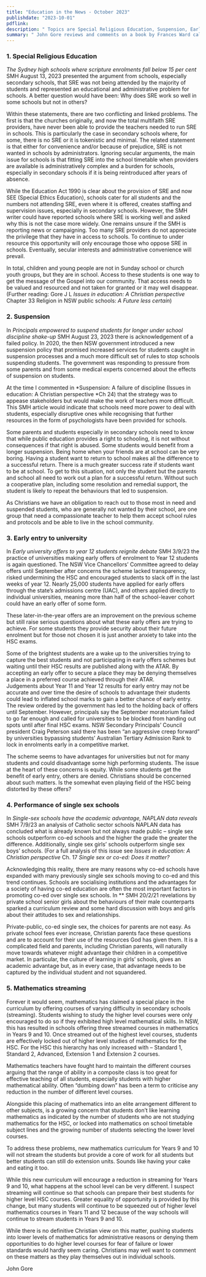 ```yaml
---
title: "Education in the News - October 2023"
publishdate: "2023-10-01"
pdflink:
description: " Topics are Special Religious Education, Suspension, Early entry to university,Performance of single sex schools and Mathematics streaming."
summary: " John Gore reviews and comments on a book by Frances Ward called ‘Full of character: A Christian approach to education for the digital age.’ "
---
```

### 1. Special Religious Education 
*The Sydney high schools where scripture enrolments fall below 15 per cent* SMH  August 13, 2023 presented the argument from schools, especially secondary schools, that SRE was not being attended by the majority of students and represented an educational and administrative problem for schools.  A better question would have been: Why does SRE work so well in some schools but not in others?

Within these statements, there are two conflicting and linked problems. The first is that the churches originally, and now the total multifaith SRE providers, have never been able to provide the teachers needed to run SRE in schools. This is particularly the case in secondary schools where, for some, there is no SRE or it is tokenistic and minimal. The related statement is that either for convenience and/or because of prejudice, SRE is not wanted in schools by administrators. Ignoring secular arguments, the main issue for schools is that fitting SRE into the school timetable when providers are available is administratively complex and a burden for schools, especially in secondary schools if it is being reintroduced after years of absence.  

While the Education Act 1990 is clear about the provision of SRE and now SEE (Special Ethics Education), schools cater for all students and the numbers not attending SRE, even where it is offered, creates staffing and supervision issues, especially in secondary schools. However, the SMH writer could have reported schools where SRE is working well and asked why this is not the case more widely. One remains unsure if the SMH is reporting news or campaigning.
Too many SRE providers do not appreciate the privilege that they have in access to schools. To continue to under resource this opportunity will only encourage those who oppose SRE in schools. Eventually, secular interests and administrative convenience will prevail. 

In total, children and young people are not in Sunday school or church youth groups, but they are in school. Access to these students is one way to get the message of the Gospel into our community. That access needs to be valued and resourced and not taken for granted or it may well disappear.   (Further reading: Gore J L *Issues in education: A Christian perspective* Chapter 33 Religion in NSW public schools: *A Future less certain*)

### 2.  Suspension
In *Principals empowered to suspend students for longer under school discipline shake-up* SMH August 23, 2023 there is acknowledgement of a failed policy. In 2020, the then NSW government introduced a new suspension policy that promised increased services for students caught in suspension processes and a much more difficult set of rules to stop schools suspending students. The government was responding to pressure from some parents and from some medical experts concerned about the effects of suspension on students.  

At the time I commented in *Suspension: A failure of discipline (Issues in education: A Christian perspective *Ch 24) that the strategy was to appease stakeholders but would make the work of teachers more difficult. This SMH article would indicate that schools need more power to deal with students, especially disruptive ones while recognising that further resources in the form of psychologists have been provided for schools. 

Some parents and students especially in secondary schools need to know that while public education provides a right to schooling, it is not without consequences if that right is abused. Some students would benefit from a longer suspension. Being home when your friends are at school can be very boring. Having a student want to return to school makes all the difference to a successful return. There is a much greater success rate if students want to be at school. To get to this situation, not only the student but the parents and school all need to work out a plan for a successful return. Without such a cooperative plan, including some resolution and remedial support, the student is likely to repeat the behaviours that led to suspension. 

As Christians we have an obligation to reach out to those most in need and suspended students, who are generally not wanted by their school, are one group that need a compassionate teacher to help them accept school rules and protocols and be able to live in the school community.


### 3. Early entry to university
 In *Early university offers to year 12 students reignite debate* SMH 3/9/23 the practice of universities making early offers of enrolment to Year 12 students is again questioned. The NSW Vice Chancellors’ Committee agreed to delay offers until September after concerns the scheme lacked transparency, risked undermining the HSC and encouraged students to slack off in the last weeks of year 12. Nearly 25,000 students have applied for early offers through the state’s admissions centre (UAC), and others applied directly to individual universities, meaning more than half of the school-leaver cohort could have an early offer of some form.

These later-in-the-year offers are an improvement on the previous scheme but still raise serious questions about what these early offers are trying to achieve. For some students they provide security about their future enrolment but for those not chosen it is just another anxiety to take into the HSC exams. 

Some of the brightest students are a wake up to the universities trying to capture the best students and not participating in early offers schemes but waiting until their HSC results are published along with the ATAR. By accepting an early offer to secure a place they may be denying themselves a place in a preferred course achieved through their ATAR.  
Judgements about Year 11 and Year 12 results for early entry may not be accurate and over time the desire of schools to advantage their students could lead to inflated school marks to gain a better chance of early entry. 
The review ordered by the government has led to the holding back of offers until September. However, principals say the September moratorium failed to go far enough and called for universities to be blocked from handing out spots until after final HSC exams.  NSW Secondary Principals’ Council president Craig Peterson said there has been “an aggressive creep forward” by universities bypassing students’ Australian Tertiary Admission Rank to lock in enrolments early in a competitive market. 

The scheme seems to have advantages for universities but not for many students and could disadvantage some high performing students. The issue at the heart of these concerns is equity. While some students get the benefit of early entry, others are denied. Christians should be concerned about such matters. Is the somewhat even playing field of the HSC being distorted by these offers?  

  ### 4. Performance of single sex schools
In *Single-sex schools have the academic advantage, NAPLAN data reveals* SMH 7/9/23 an analysis of Catholic sector schools NAPLAN data has concluded what is already known but not always made public – single sex schools outperform co-ed schools and the higher the grade the greater the difference. Additionally, single sex girls’ schools outperform single sex boys’ schools. (For a full analysis of this issue see *Issues in education: A Christian perspective* Ch. 17 *Single sex or co-ed: Does it matter?* 

Acknowledging this reality, there are many reasons why co-ed schools have expanded with many previously single sex schools moving to co-ed and this trend continues. Schools are socialising institutions and the advantages for a society of having co-ed education are often the most important factors in promoting co-ed over single sex schools. In ** SMH 20/2/21 revelations by private school senior girls about the behaviours of their male counterparts sparked a curriculum review and some hard discussion with boys and girls about their attitudes to sex and relationships. 

Private-public, co-ed single sex, the choices for parents are not easy. As private school fees ever increase, Christian parents face these questions and are to account for their use of the resources God has given them. It is a complicated field and parents, including Christian parents, will naturally move towards whatever might advantage their children in a competitive market.  In particular, the culture of learning in girls’ schools, gives an academic advantage but, as in every case, that advantage needs to be captured by the individual student and not squandered.    
### 5. Mathematics streaming

Forever it would seem, mathematics has claimed a special place in the curriculum by offering courses of varying difficulty in secondary schools (streaming). Students wishing to study the higher level courses were only encouraged to do so if they exhibited high level mathematical skills. In NSW, this has resulted in schools offering three streamed courses in mathematics in Years 9 and 10. Once streamed out of the highest level courses, students are effectively locked out of higher level studies of mathematics for the HSC. For the HSC this hierarchy has only increased with – Standard 1, Standard 2, Advanced, Extension 1 and Extension 2 courses. 

Mathematics teachers have fought hard to maintain the different courses arguing that the range of ability in a composite class is too great for effective teaching of all students, especially students with higher mathematical ability. Often “dumbing down” has been a term to criticise any reduction in the number of different level courses. 

Alongside this placing of mathematics into an elite arrangement different to other subjects, is a growing concern that students don’t like learning mathematics as indicated by the number of students who are not studying mathematics for the HSC, or locked into mathematics on school timetable subject lines and the growing number of students selecting the lower level courses.

To address these problems, new mathematics curriculum for Years 9 and 10 will not stream the students but provide a core of work for all students but better students can still do extension units. Sounds like having your cake and eating it too.

While this new curriculum will encourage a reduction in streaming for Years 9 and 10, what happens at the school level can be very different. I suspect streaming will continue so that schools can prepare their best students for higher level HSC courses. Greater equality of opportunity is provided by this change, but many students will continue to be squeezed out of higher level mathematics courses in Years 11 and 12 because of the way schools will continue to stream students in Years 9 and 10.

While there is no definitive Christian view on this matter, pushing students into lower levels of mathematics for administrative reasons or denying them opportunities to do higher level courses for fear of failure or lower standards would hardly seem caring. Christians may well want to comment on these matters as they play themselves out in individual schools.

John Gore
